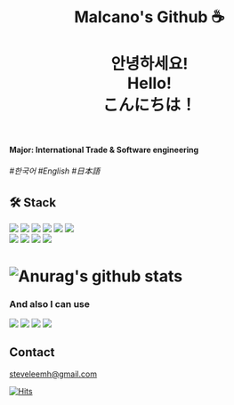 <div align=center>
  
  
  <h1>
    Malcano's Github ☕️<br><br> 
    안녕하세요!<br>Hello!<br>こんにちは！<br><br>
  </h1>
  
</div>



#### Major: International Trade & Software engineering
###### \#한국어 \#English \#日本語 

## 🛠 ️Stack
<div align=left> 
  <img src="https://img.shields.io/badge/java-FF3433?style=for-the-badge&logo=java&logoColor=white"> 
  <img src="https://img.shields.io/badge/c++-00599C?style=for-the-badge&logo=c%2B%2B&logoColor=white">
  <img src="https://img.shields.io/badge/python-3776AB?style=for-the-badge&logo=python&logoColor=white"> 
  <img src="https://img.shields.io/badge/c%23-239120?style=for-the-badge&logo=CSharp&logoColor=white">
  <img src="https://img.shields.io/badge/mysql-4479A1?style=for-the-badge&logo=mysql&logoColor=white"> 
  <img src="https://img.shields.io/badge/git-F05032?style=for-the-badge&logo=git&logoColor=white">
  <br>
  <img src="https://img.shields.io/badge/django-092E20?style=for-the-badge&logo=django&logoColor=white">
  <img src="https://img.shields.io/badge/linux-FCC624?style=for-the-badge&logo=linux&logoColor=black"> 
  <img src="https://img.shields.io/badge/amazonaws-232F3E?style=for-the-badge&logo=amazonaws&logoColor=white">
    <img src="https://img.shields.io/badge/github-181717?style=for-the-badge&logo=github&logoColor=white">

  <br>

</div>

# ![Anurag's github stats](https://github-readme-stats.vercel.app/api?username=malcano&show_icons=true&theme=radical)

<h3>And also I can use</h3>
<div align = left>
  <img src="https://img.shields.io/badge/photoshop-31A8FF?style=for-the-badge&logo=adobephotoshop&logoColor=white">
  <img src="https://img.shields.io/badge/illustrator-FF9A00?style=for-the-badge&logo=adobeillustrator&logoColor=white"> 
  <img src="https://img.shields.io/badge/xd-FF61F6?style=for-the-badge&logo=adobexd&logoColor=white"> 
  <img src="https://img.shields.io/badge/figma-F24E1E?style=for-the-badge&logo=figma&logoColor=white">
</div>
 
 
 ## Contact
steveleemh@gmail.com

[![Hits](https://hits.seeyoufarm.com/api/count/incr/badge.svg?url=https%3A%2F%2Fgithub.com%2Fmalcano%2F&count_bg=%23FF3096&title_bg=%23555555&icon=github.svg&icon_color=%23E7E7E7&title=Github&edge_flat=true)](https://hits.seeyoufarm.com)
